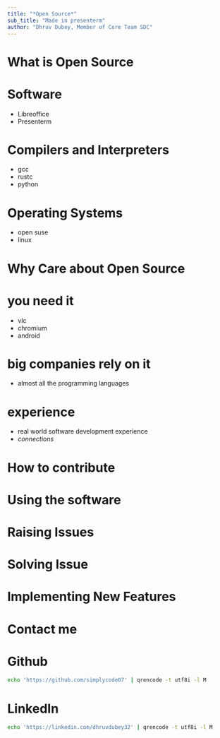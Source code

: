 ```yaml
---
title: "*Open Source*"
sub_title: "Made in presenterm"
author: "Dhruv Dubey, Member of Core Team SDC"
---
```


What is Open Source
===
# Software
- Libreoffice
- Presenterm

# Compilers and Interpreters
- gcc
- rustc
- python

# Operating Systems
- open suse
- linux

<!-- end_slide -->

Why Care about Open Source
===
# you need it
- vlc
- chromium
- android

# big companies rely on it
- almost all the programming languages

# experience
- real world software development experience
- *connections*

<!-- end_slide -->

How to contribute
===
# Using the software
# Raising Issues
# Solving Issue
# Implementing New Features

<!-- end_slide -->

Contact me
===
<!-- column_layout: [1, 1] -->
<!-- column: 0 -->
# Github
```bash +exec
echo 'https://github.com/simplycode07' | qrencode -t utf8i -l M

```

<!-- column: 1 -->
# LinkedIn
```bash +exec
echo 'https://linkedin.com/dhruvdubey32' | qrencode -t utf8i -l M

```
